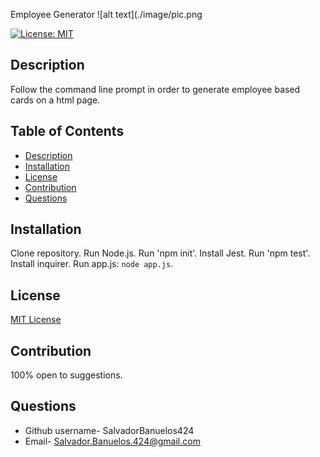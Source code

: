 Employee Generator
![alt text](./image/pic.png

[![License: MIT](https://img.shields.io/badge/License-MIT-yellow.svg)](https://opensource.org/licenses/MIT)

Description
---
Follow the command line prompt in order to generate employee based cards on a html page.


Table of Contents
---
- [Description](#description)
- [Installation](#installation)
- [License](#license)
- [Contribution](#contribution)
- [Questions](#questions)


Installation
---
Clone repository. Run Node.js. Run 'npm init'.  Install Jest. Run 'npm test'.  Install inquirer. Run app.js: `node app.js`.

License
---
[MIT License](https://opensource.org/licenses/MIT)

Contribution
---
100% open to suggestions.

Questions
---

- Github username- SalvadorBanuelos424
- Email- Salvador.Banuelos.424@gmail.com<a href='Salvador.Banuelos.424@gmail.com'>
